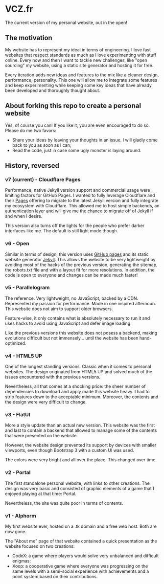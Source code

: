 # VCZ.fr

The current version of my personal website, out in the open!

## The motivation
My website has to represent my ideal in terms of engineering. I love fast websites that respect standards as much as I
love experimenting with stuff online. Every now and then I want to tackle new challenges, like "open sourcing" my
website, using a static site generator and hosting it for free.

Every iteration adds new ideas and features to the mix like a cleaner design, performance, personality. This one will
allow me to integrate some features and keep experimenting while keeping some key ideas that have already been developed
and thoroughly thought about.

## About forking this repo to create a personal website
Yes, of course you can! If you like it, you are even encouraged to do so. Please do me two favors:
- Share your ideas by leaving your thoughts in an issue. I will gladly come back to you as soon as I can;
- Read the code, just in case some ugly monster is laying around.

## History, reversed

### v7 (current) - Cloudflare Pages
Performance, native Jekyll version support and commercial usage were limiting factors for GitHub Pages. I wanted to
fully leverage Cloudflare and their [Pages](https://pages.cloudflare.com/) offering to migrate to the latest Jekyll
version and fully integrate my ecosystem with Cloudflare. This allowed me to host simple backends, an authentication
layer and will give me the chance to migrate off of Jekyll if and when I desire.

This version also turns off the lights for the people who prefer darker interfaces like me. The default is still light
mode though.

### v6 - Open
Similar in terms of design, this version uses [GitHub pages](https://pages.github.com/) and its static website
generator [Jekyll](https://jekyllrb.com/). This allows the website to be very lightweight by avoiding most of the hacks
of the previous version, generating the sitemap, the robots.txt file and with a layout fit for more resolutions. In
addition, the code is open to everyone and changes can be made much faster!

### v5 - Parallelogram
The reference. Very lightweight, no JavaScript, backed by a CDN. Represented my passion for performance. Made in one
inspired afternoon. This website does not aim to support older browsers.

Feature-wise, it only contains what is absolutely necessary to run it and uses hacks to avoid using JavaScript and defer
image loading.

Like the previous versions this website does not posess a backend, making evolutions difficult but not immensely...
until the website has been hand-optimized.

### v4 - HTML5 UP
One of the longest standing versions. Classic when it comes to personal websites. The design originated from HTML5 UP
and solved much of the issues encountered with the previous versions.

Nevertheless, all that comes at a shocking price: the sheer number of dependencies to download and apply made this
website heavy. I had to strip features down to the acceptable minimum. Moreover, the contents and the design were very
difficult to change.

### v3 - FlatUI
More a style update than an actual new version. This website was the first and last to contain a backend that allowed to
manage some of the contents that were presented on the website.

However, the website design prevented its support by devices with smaller viewports, even though Bootstrap 3 with a
custom UI was used.

The colors were very bright and all over the place. This changed over time.

### v2 - Portal
The first standalone personal website, with links to other creations. The design was very basic and consisted of graphic
elements of a game that I enjoyed playing at that time: Portal.

Nevertheless, the site was quite poor in terms of contents.

### v1 - Alphorm
My first website ever, hosted on a .tk domain and a free web host. Both are now gone.

The "About me" page of that website contained a quick presentation as the website focused on two creations:
- CodeX: a game where players would solve very unbalanced and difficult enigmas;
- Xoop: a cooperative game where everyone was progressing on the same levels with a semi-social experience with
  achievements and a point system based on their contributions.